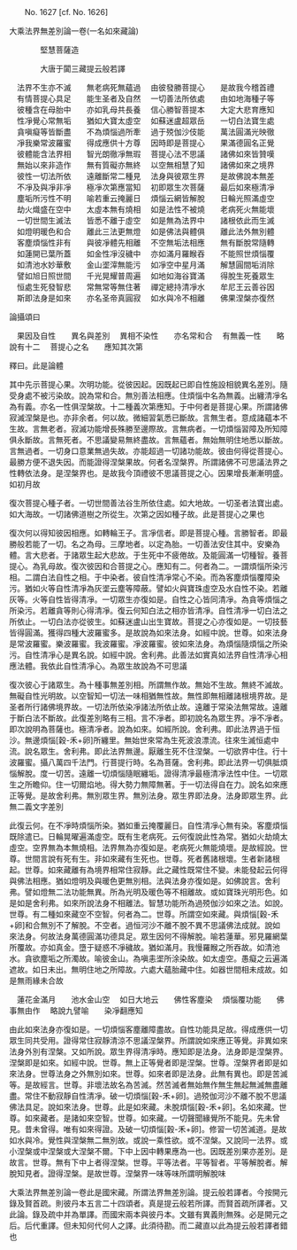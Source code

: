 ﻿　　No. 1627 [cf. No. 1626]

大乘法界無差別論一卷(一名如來藏論)

　　　　堅慧菩薩造


　　　　大唐于闐三藏提云般若譯


　法界不生亦不滅　　無老病死無蘊過
　由彼發勝菩提心　　是故我今稽首禮
　有情菩提心具足　　能生圣者及自然
　一切善法所依處　　由如地海種子等
　彼種含在母胎中　　亦如乳母共長養
　信心勝智菩提本　　大定大悲育應知
　性凈覺心常無垢　　猶如大寶太虛空
　如蘇迷盧超眾岳　　一切白法寶生處
　貪嗔癡等皆斷盡　　不為煩惱過所牽
　過于殑伽沙伎能　　萬法圓滿光映徹
　凈我樂常波羅蜜　　得成應供十方尊
　因時即是菩提心　　果滿德圓名正覺
　彼體能含法界相　　智光朗徹凈無瑕
　菩提心法不思議　　諸佛如來皆贊嘆
　無始以來非造作　　無有質礙亦無終
　以空無相慧了知　　諸佛如來之境界
　彼性一切法所依　　遠離斷常二種見
　法身與彼眾生界　　是故佛說本無差
　不凈及與凈非凈　　極凈次第應當知
　初即眾生次菩薩　　最后如來極清凈
　塵垢所污性不明　　喻若重云掩麗日
　煩惱云網皆解脫　　日輪光照滿虛空
　劫火熾盛在空中　　太虛本無有燒相
　如是法性不被燒　　老病死火無能壞
　一切世間生滅法　　皆悉不離于虛空
　如是無為法界中　　諸根依此而生滅
　如燈明暖色和合　　離此三法更無燈
　如是佛法與體俱　　離此法外無別體
　客塵煩惱性非有　　與彼凈體先相離
　不空無垢法相應　　無有斷脫常隨轉
　如蓮開已葉所蓋　　如金性凈沒穢中
　亦如滿月羅睺吞　　不能照世煩惱覆
　如清池水妙華敷　　金山埿滓無能污
　如凈空中星月滿　　解慧圓間垢消除
　譬如旭日照世間　　千光晃耀普周遍
　如地如海谷寶滿　　得脫生死養眾生
　恒處生死發智悲　　常無常等無住著
　禪定總持清凈水　　牟尼王云善谷因
　斯即法身是如來　　亦名圣帝真圓寂
　如水與冷不相離　　佛果涅槃亦復然　

論攝頌曰

　果因及自性　　異名與差別
　異相不染性　　亦名常和合
　有無義一性　　略說有十二
　菩提心之名　　應知其次第　

釋曰。此是論體

其中先示菩提心果。次明功能。從彼因起。因既起已即自性施設相貌異名差別。隨受身處不被污染故。說為常和合。無別善法相應。住煩惱中名為無義。出纏清凈名為有義。亦名一性俱涅槃故。十二種義次第應知。于中何者是菩提心果。所謂諸佛寂滅涅槃是也。亦非余者。何以故。微細習氣悉已斷故。言無生者。意成諸蘊本不生故。言無老者。寂滅功能增長殊勝至邊際故。言無病者。一切煩惱習障及所知障俱永斷故。言無死者。不思議變易無終盡故。言無蘊者。無始無明住地悉以斷故。言無過者。一切身口意業無過失故。亦能超過一切諸功能故。彼由何得從菩提心。最勝方便不退失因。而能證得涅槃果故。何者名涅槃界。所謂諸佛不可思議法界之性轉依法身。是涅槃界也。是故我今頂禮彼不思議菩提之心。因果增長漸漸明盛。如初月故

復次菩提心種子者。一切世間善法谷生所依住處。如大地故。一切圣者法寶出處。如大海故。一切諸佛道樹之所從生。次第之因如種子故。此是菩提心之果也

復次何以得知彼因相應。如轉輪王子。言凈信者。即是菩提心種。言勝智者。即最勝般若能了一切。名之為母。三摩地者。以定為胎。一切善法安住其中。安樂為體。言大悲者。于諸眾生起大悲故。于生死中不疲倦故。及能圓滿一切種智。養菩提心。為乳母故。復次彼因和合菩提之心。應知有二。何者為二。一謂煩惱所染污相。二謂白法自性之相。于中染者。彼自性清凈常心不染。而為客塵煩惱覆障染污。猶如火等自性清凈為灰埿云塵等障蔽。譬如火與寶珠虛空及水自性不染。若離灰等。火等自性皆得清凈。一切眾生亦復如是。自性之心皆同清凈。為貪等煩惱之所染污。若離貪等則心得清凈。復云何知白法之相亦皆清凈。自性清凈一切白法之所依止。一切白法亦從彼生。如蘇迷盧山出生寶故。菩提之心亦復如是。一切技藝皆得圓滿。獲得四種大波羅蜜多。是故說為如來法身。如經中說。世尊。如來法身是常波羅蜜。樂波羅蜜。我波羅蜜。凈波羅蜜。彼如來法身。為煩惱隨煩惱之所染污。自性清凈心是異名說。如經中說。舍利弗。此善法如實真如法界自性清凈心相應法體。我依此自性清凈心。為眾生故說為不可思議

復次彼心于諸眾生。為十種事無差別相。所謂無作故。無始不生故。無終不滅故。無礙自性光明故。以空智知一切法一味相猶無性故。無性即無相離諸根境界故。是圣者所行諸佛境界故。一切法所依染凈諸法所依止故。遠離于常染法無常故。遠離于斷白法不斷故。此復差別略有三相。言不凈者。即初說名為眾生界。凈不凈者。即次說明為菩薩也。極清凈者。說為如來。如經所說。舍利弗。即此法界過于恒沙。無邊煩惱[穀-禾+卵]所纏里。無始世來常為生死波浪漂流。往來生滅恒處中流。說名眾生。舍利弗。即此法界無邊。厭離生死不住涅槃。一切欲界中住。行十波羅蜜。攝八萬四千法門。行菩提行時。名為菩薩。舍利弗。即此法界一切俱胝煩惱解脫。度一切苦。遠離一切煩惱隨眠纏垢。證得清凈最極清凈法性中住。一切眾生之所瞻仰。住一切爾焰地。得大勢力無障無著。于一切法得自在力。說名如來應正等覺。是故舍利弗。無別眾生界。無別法身。眾生界即法身。法身即眾生界。此無二義文字差別

此復云何。在不凈時煩惱所染。猶如重云掩覆麗日。自性清凈心無有染。客塵煩惱既除遣已。日輪晃曜遍滿虛空。既有生老病死。云何復說此性為常。猶如火劫燒太虛空。空界無為本無燒相。法界無為亦復如是。老病死火無能燒壞。是故經說。世尊。世間言說有死有生。非如來藏有生死也。世尊。死者舊諸根壞。生者新諸根起。世尊。如來藏離有為境界相常住寂靜。此之藏性既常住不變。未能發起云何得與佛法相應。猶如燈明及與暖色更無別相。法與法身亦復如是。如佛說言。舍利弗。譬如燈無二法功能無異。所為光明及暖色等不相離故。或如寶珠光明形色。如是如是舍利弗。如來所說法身不相離法。智慧功能所為過殑伽沙如來之法。如說。世尊。有二種如來藏空不空智。何者為二。世尊。所謂空如來藏。與煩惱[穀-禾+卵]和合無別不了解脫。不空者。過恒河沙不離不脫不異不思議佛法成就。說如來法身。何故法身萬德圓滿功德具足。眾生因何不得解脫。喻若蓮華。邪見羅網葉所覆故。亦如真金。墮于疑惑不凈穢故。猶如滿月。我慢羅睺之所吞故。如清池水。貪欲塵垢之所濁故。喻彼金山。為嗔恚埿所涂染故。如太虛空。愚癡之云遍滿遮故。如日未出。無明住地之所障故。六處大蘊胎藏中住。如器世間相未成故。如是無雨緣未合故

　蓮花金滿月　　池水金山空
　如日大地云　　佛性客塵染
　煩惱覆功能　　佛事無由作
　略說九譬喻　　染凈翻應知　

由此如來法身亦復如是。一切煩惱客塵離障盡故。自性功能具足故。得成應供一切眾生同共受用。證得常住寂靜清涼不思議涅槃界。所謂說如來應正等覺。非異如來法身外別有涅槃。又如所說。眾生界得清凈時。應知即是法身。法身即是涅槃界。涅槃即是如來。如經中說。世尊。無上正等覺者即是涅槃。世尊。涅槃界者即是如來法身。世尊法身之外無別如來。世尊。如來者即是法身。此無有異也。即是苦滅等。是故經言。世尊。非壞法故名為苦滅。然苦滅者無始無作無生無起無滅無盡離盡。常住不動寂靜自性清凈。破一切煩惱[穀-禾+卵]。過殑伽河沙不離不脫不思議佛法具足。說如來法身。世尊。此是如來藏。未脫煩惱[穀-禾+卵]。名如來藏。世尊。如來藏者。是諸如來空智。世尊。如來藏。一切聲聞緣覺所不能見。先未曾見。昔未曾得。唯有如來得證。及破一切煩惱[穀-禾+卵]。修習一切苦滅道。是故如水與冷。覺性與涅槃無二無別故。或說一乘性欲。或不涅槃。又說同一法界。或小涅槃或中涅槃或大涅槃不爾。下中上因中轉果應為一也。因既差別果亦差別。是故言。世尊。無有下中上者得涅槃。世尊。平等法者。平等智者。平等解脫者。解脫知見者。證得涅槃。是故世尊。涅槃界一味等味所謂明解脫味

大乘法界無差別論一卷此是國宋藏。所謂法界無差別論。提云般若譯者。今按開元錄及賢首疏。則彼丹本五言二十四頌者。真是提云般若所譯。而賢首疏所譯者。又此論。錄及疏中并為單譯。而國宋兩本與彼丹本。文雖有異義則無殊。必是開元之后。后代重譯。但未知何代何人之譯。此須待勘。而二藏直以此為提云般若譯者錯也
